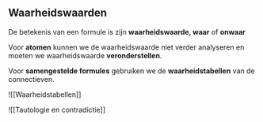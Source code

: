## Waarheidswaarden
De betekenis van een formule is zijn **waarheidswaarde, waar** of **onwaar**

Voor **atomen** kunnen we de waarheidswaarde niet verder analyseren en moeten we waarheidswaarde **veronderstellen**. 

Voor **samengestelde formules** gebruiken we de **waarheidstabellen** van de connectieven.

![[Waarheidstabellen]]

![[Tautologie en contradictie]]